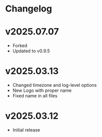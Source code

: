 # Changelog

# v2025.07.07
- Forked
- Updated to v0.9.5

# v2025.03.13
- Changed timezone and log-level options
- New Logo with proper name
- Fixed name in all files 

# v2025.03.12

- Initial release